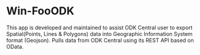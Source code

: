 # Win-FooODK
This app is developed and maintained to assist ODK Central user to export Spatial(Points, Lines &amp; Polygons) data into Geographic Information System format (Geojson).  Pulls data from ODK Central using its REST API based on OData.
